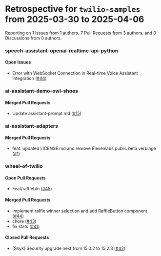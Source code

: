 # Retrospective for `twilio-samples` from 2025-03-30 to 2025-04-06

Reporting on 1 Issues from 1 authors, 7 Pull Requests from 3 authors, and 0 Discussions from 0 authors.


### speech-assistant-openai-realtime-api-python

#### Open Issues

- Error with WebSocket Connection in Real-time Voice Assistant Integration ([#44](https://github.com/twilio-samples/speech-assistant-openai-realtime-api-python/issues/44))

### ai-assistant-demo-owl-shoes

#### Merged Pull Requests

- Update assistant-prompt.md ([#15](https://github.com/twilio-samples/ai-assistant-demo-owl-shoes/pull/15))

### ai-assistant-adapters

#### Merged Pull Requests

- feat: updated LICENSE.md and remove Elevenlabs public beta verbiage ([#1](https://github.com/twilio-samples/ai-assistant-adapters/pull/1))

### wheel-of-twilio

#### Open Pull Requests

- Feat/rafflebtn ([#45](https://github.com/twilio-samples/wheel-of-twilio/pull/45))

#### Merged Pull Requests

- Implement raffle winner selection and add RaffleButton component ([#44](https://github.com/twilio-samples/wheel-of-twilio/pull/44))
- chore ([#43](https://github.com/twilio-samples/wheel-of-twilio/pull/43))
- fix stats ([#41](https://github.com/twilio-samples/wheel-of-twilio/pull/41))

#### Closed Pull Requests

- [Snyk] Security upgrade next from 15.0.2 to 15.2.3 ([#42](https://github.com/twilio-samples/wheel-of-twilio/pull/42))